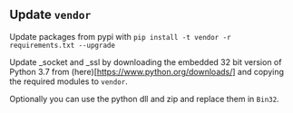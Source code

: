 ## Update `vendor`

Update packages from pypi with `pip install -t vendor -r requirements.txt --upgrade`

Update _socket and _ssl by downloading the embedded 32 bit version of Python 3.7 from (here)[https://www.python.org/downloads/] and copying the required modules to `vendor`.

Optionally you can use the python dll and zip and replace them in `Bin32`. 